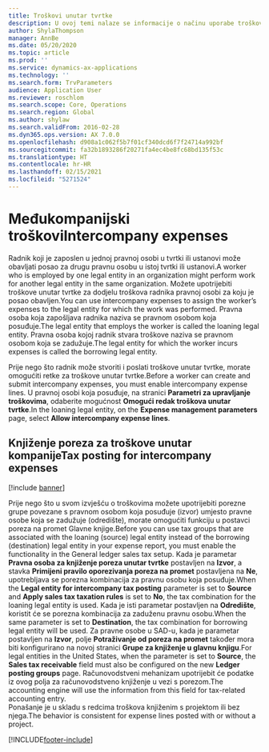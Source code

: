 ```yaml
---
title: Troškovi unutar tvrtke
description: U ovoj temi nalaze se informacije o načinu uporabe troškova unutar tvrtke za dodjelu troškova radnika pravnoj osobi za koju je posao obavljen.
author: ShylaThompson
manager: AnnBe
ms.date: 05/20/2020
ms.topic: article
ms.prod: ''
ms.service: dynamics-ax-applications
ms.technology: ''
ms.search.form: TrvParameters
audience: Application User
ms.reviewer: roschlom
ms.search.scope: Core, Operations
ms.search.region: Global
ms.author: shylaw
ms.search.validFrom: 2016-02-28
ms.dyn365.ops.version: AX 7.0.0
ms.openlocfilehash: d908a1c062f5b7f01cf340dcd6f7f24714a992bf
ms.sourcegitcommit: fa32b1893286f20271fa4ec4be8fc68bd135f53c
ms.translationtype: HT
ms.contentlocale: hr-HR
ms.lasthandoff: 02/15/2021
ms.locfileid: "5271524"
---
```

# <a name="intercompany-expenses"></a><span data-ttu-id="9592c-103">Međukompanijski troškovi</span><span class="sxs-lookup"><span data-stu-id="9592c-103">Intercompany expenses</span></span>

<span data-ttu-id="9592c-104">Radnik koji je zaposlen u jednoj pravnoj osobi u tvrtki ili ustanovi može obavljati posao za drugu pravnu osobu u istoj tvrtki ili ustanovi.</span><span class="sxs-lookup"><span data-stu-id="9592c-104">A worker who is employed by one legal entity in an organization might perform work for another legal entity in the same organization.</span></span> <span data-ttu-id="9592c-105">Možete upotrijebiti troškove unutar tvrtke za dodjelu troškova radnika pravnoj osobi za koju je posao obavljen.</span><span class="sxs-lookup"><span data-stu-id="9592c-105">You can use intercompany expenses to assign the worker’s expenses to the legal entity for which the  work was performed.</span></span> <span data-ttu-id="9592c-106">Pravna osoba koja zapošljava radnika naziva se pravnom osobom koja posuđuje.</span><span class="sxs-lookup"><span data-stu-id="9592c-106">The legal entity that employs the worker is called the loaning legal entity.</span></span> <span data-ttu-id="9592c-107">Pravna osoba kojoj radnik stvara troškove naziva se pravnom osobom koja se zadužuje.</span><span class="sxs-lookup"><span data-stu-id="9592c-107">The legal entity for which the worker incurs expenses is called the borrowing legal entity.</span></span> 

<span data-ttu-id="9592c-108">Prije nego što radnik može stvoriti i poslati troškove unutar tvrtke, morate omogućiti retke za troškove unutar tvrtke.</span><span class="sxs-lookup"><span data-stu-id="9592c-108">Before a worker can create and submit intercompany expenses, you must enable intercompany expense lines.</span></span> <span data-ttu-id="9592c-109">U pravnoj osobi koja posuđuje, na stranici **Parametri za upravljanje troškovima**, odaberite mogućnost **Omogući redak troškova unutar tvrtke**.</span><span class="sxs-lookup"><span data-stu-id="9592c-109">In the loaning legal entity, on the **Expense management parameters** page, select **Allow intercompany expense lines**.</span></span> 

## <a name="tax-posting-for-intercompany-expenses"></a><span data-ttu-id="9592c-110">Knjiženje poreza za troškove unutar kompanije</span><span class="sxs-lookup"><span data-stu-id="9592c-110">Tax posting for intercompany expenses</span></span>

[!include [banner](../includes/banner.md)]

<span data-ttu-id="9592c-111">Prije nego što u svom izvješću o troškovima možete upotrijebiti porezne grupe povezane s pravnom osobom koja posuđuje (izvor) umjesto pravne osobe koja se zadužuje (odredište), morate omogućiti funkciju u postavci poreza na promet Glavne knjige.</span><span class="sxs-lookup"><span data-stu-id="9592c-111">Before you can use tax groups that are associated with the loaning (source) legal entity instead of the borrowing (destination) legal entity in your expense report, you must enable the functionality in the General ledger sales tax setup.</span></span> <span data-ttu-id="9592c-112">Kada je parametar **Pravna osoba za knjiženje poreza unutar tvrtke** postavljen na **Izvor**, a stavka **Primijeni pravilo oporezivanja poreza na promet** postavljena na **Ne**, upotrebljava se porezna kombinacija za pravnu osobu koja posuđuje.</span><span class="sxs-lookup"><span data-stu-id="9592c-112">When the **Legal entity for intercompany tax posting** parameter is set to **Source** and **Apply sales tax taxation rules** is set to **No**, the tax combination for the loaning legal entity is used.</span></span> <span data-ttu-id="9592c-113">Kada je isti parametar postavljen na **Odredište**, koristit će se porezna kombinacija za zaduženu pravnu osobu.</span><span class="sxs-lookup"><span data-stu-id="9592c-113">When the same parameter is set to **Destination**, the tax combination for borrowing legal entity will be used.</span></span> <span data-ttu-id="9592c-114">Za pravne osobe u SAD-u, kada je parametar postavljen na **Izvor**, polje **Potraživanje od poreza na promet** također mora biti konfigurirano na novoj stranici **Grupe za knjiženje u glavnu knjigu**.</span><span class="sxs-lookup"><span data-stu-id="9592c-114">For legal entities in the United States, when the parameter is set to **Source**, the **Sales tax receivable** field must also be configured on the new **Ledger posting groups** page.</span></span> <span data-ttu-id="9592c-115">Računovodstveni mehanizam upotrijebit će podatke iz ovog polja za računovodstveno knjiženje u vezi s porezom.</span><span class="sxs-lookup"><span data-stu-id="9592c-115">The accounting engine will use the information from this field for tax-related accounting entry.</span></span>   
<span data-ttu-id="9592c-116">Ponašanje je u skladu s redcima troškova knjiženim s projektom ili bez njega.</span><span class="sxs-lookup"><span data-stu-id="9592c-116">The behavior is consistent for expense lines posted with or without a project.</span></span>  


[!INCLUDE[footer-include](../includes/footer-banner.md)]